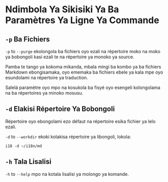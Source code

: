 # Ndimbola Ya Sikisiki Ya Ba Paramètres Ya Ligne Ya Commande

## `-p` Ba Fichiers

`-p` to `--purge` ekolongola ba fichiers oyo ezali na répertoire moko na moko ya bobongoli kasi ezali te na répertoire ya monoko ya source.

Pamba te tango ya kokoma mikanda, mbala mingi ba kombo ya ba fichiers Markdown ebongisamaka, oyo ememaka ba fichiers ebele ya kala mpe oyo esundolami na répertoire ya traduction.

Salelá paramètre oyo mpo na kosukola ba fisyé oyo esengeli kolongolama na ba répertoires ya minoko mosusu.

## `-d` Elakisi Répertoire Ya Bobongoli

Répertoire oyo ebongolami ezo défaut na répertoire esika fichier ya lelo ezali.

`-d` to `--workdir` ekoki kolakisa répertoire ya libongoli, lokola:

```
i18 -d ~/i18n/md
```

## `-h` Tala Lisalisi

`-h` to `--help` mpo na kotala lisalisi ya molongo ya komande.